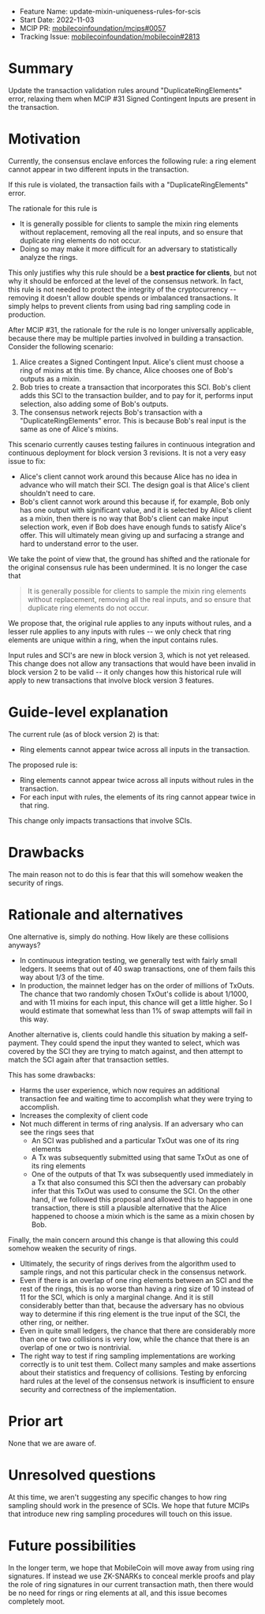 - Feature Name: update-mixin-uniqueness-rules-for-scis
- Start Date: 2022-11-03
- MCIP PR: [mobilecoinfoundation/mcips#0057](https://github.com/mobilecoinfoundation/mcips/pull/0057)
- Tracking Issue: [mobilecoinfoundation/mobilecoin#2813](https://github.com/mobilecoinfoundation/mobilecoin/issues/2813)

# Summary
[summary]: #summary

Update the transaction validation rules around  "DuplicateRingElements" error,
relaxing them when MCIP #31 Signed Contingent Inputs are present in the transaction.

# Motivation
[motivation]: #motivation

Currently, the consensus enclave enforces the following rule: a ring element cannot appear in two different inputs in the transaction.

If this rule is violated, the transaction fails with a "DuplicateRingElements" error.

The rationale for this rule is
* It is generally possible for clients to sample the mixin ring elements without replacement,
  removing all the real inputs, and so ensure that duplicate ring elements do not occur.
* Doing so may make it more difficult for an adversary to statistically analyze the rings.

This only justifies why this rule should be a **best practice for clients**, but not why
it should be enforced at the level of the consensus network. In fact, this rule is not needed
to protect the integrity of the cryptocurrency -- removing it doesn't allow double spends
or imbalanced transactions. It simply helps to prevent clients from using bad ring sampling
code in production.

After MCIP #31, the rationale for the rule is no longer universally applicable, because
there may be multiple parties involved in building a transaction. Consider the following scenario:

1. Alice creates a Signed Contingent Input. Alice's client must choose a ring of mixins at this time.
   By chance, Alice chooses one of Bob's outputs as a mixin.
1. Bob tries to create a transaction that incorporates this SCI. Bob's client adds this SCI to the
   transaction builder, and to pay for it, performs input selection, also adding some of Bob's outputs.
1. The consensus network rejects Bob's transaction with a "DuplicateRingElements" error.
   This is because Bob's real input is the same as one of Alice's mixins.

This scenario currently causes testing failures in continuous integration and continuous deployment
for block version 3 revisions. It is not a very easy issue to fix:

* Alice's client cannot work around this because Alice has no idea in advance who will match their SCI.
  The design goal is that Alice's client shouldn't need to care.
* Bob's client cannot work around this because if, for example, Bob only has one output with significant
  value, and it is selected by Alice's client as a mixin, then there is no way that Bob's client can make
  input selection work, even if Bob does have enough funds to satisfy Alice's offer. This will ultimately
  mean giving up and surfacing a strange and hard to understand error to the user.

We take the point of view that, the ground has shifted and the rationale for the original consensus rule has been
undermined. It is no longer the case that

> It is generally possible for clients to sample the mixin ring elements without replacement,
> removing all the real inputs, and so ensure that duplicate ring elements do not occur.

We propose that, the original rule applies to any inputs without rules, and a lesser rule
applies to any inputs with rules -- we only check that ring elements are unique within a ring,
when the input contains rules. 

Input rules and SCI's are new in block version 3, which is not yet released. This change does not allow any transactions that would have been invalid in block version 2 to be valid -- it only changes how this historical rule will apply to new transactions that involve block version 3 features.

# Guide-level explanation
[guide-level-explanation]: #guide-level-explanation

The current rule (as of block version 2) is that:

* Ring elements cannot appear twice across all inputs in the transaction.

The proposed rule is:

* Ring elements cannot appear twice across all inputs without rules in the transaction.
* For each input with rules, the elements of its ring cannot appear twice in that ring.

This change only impacts transactions that involve SCIs.

# Drawbacks
[drawbacks]: #drawbacks

The main reason not to do this is fear that this will somehow weaken the security
of rings.

# Rationale and alternatives
[rationale-and-alternatives]: #rationale-and-alternatives

One alternative is, simply do nothing. How likely are these collisions anyways?

* In continuous integration testing, we generally test with fairly small ledgers.
  It seems that out of 40 swap transactions, one of them fails this way about 1/3 of the time.
* In production, the mainnet ledger has on the order of millions of TxOuts. The chance that
  two randomly chosen TxOut's collide is about 1/1000, and with 11 mixins for each input,
  this chance will get a little higher. So I would estimate that somewhat less than 1% of
  swap attempts will fail in this way.

Another alternative is, clients could handle this situation by making a self-payment.
They could spend the input they wanted to select, which was covered by the SCI they
are trying to match against, and then attempt to match the SCI again after that transaction
settles.

This has some drawbacks:

* Harms the user experience, which now requires an additional transaction fee and waiting time
  to accomplish what they were trying to accomplish.
* Increases the complexity of client code
* Not much different in terms of ring analysis. If an adversary who can see the rings sees that
  * An SCI was published and a particular TxOut was one of its ring elements
  * A Tx was subsequently submitted using that same TxOut as one of its ring elements
  * One of the outputs of that Tx was subsequently used immediately in a Tx that also consumed this SCI
  then the adversary can probably infer that this TxOut was used to consume the SCI.
  On the other hand, if we followed this proposal and allowed this to happen in one transaction,
  there is still a plausible alternative that the Alice happened to choose a mixin which is the same
  as a mixin chosen by Bob.

Finally, the main concern around this change is that allowing this could somehow weaken the security
of rings. 

* Ultimately, the security of rings derives from the algorithm used to sample rings, and not
  this particular check in the consensus network.
* Even if there is an overlap of one ring elements between an SCI and the rest of the rings,
  this is no worse than having a ring size of 10 instead of 11 for the SCI, which is only a
  marginal change. And it is still considerably better than that, because the adversary has no
  obvious way to determine if this ring element is the true input of the SCI, the other ring,
  or neither.
* Even in quite small ledgers, the chance that there are considerably more than one or two
  collisions is very low, while the chance that there is an overlap of one or two is nontrivial.
* The right way to test if ring sampling implementations are working correctly is to unit test
  them. Collect many samples and make assertions about their statistics and frequency of
  collisions. Testing by enforcing hard rules at the level of the consensus network
  is insufficient to ensure security and correctness of the implementation.

# Prior art
[prior-art]: #prior-art

None that we are aware of.

# Unresolved questions
[unresolved-questions]: #unresolved-questions

At this time, we aren't suggesting any specific changes to how ring sampling should work
in the presence of SCIs. We hope that future MCIPs that introduce new ring sampling procedures
will touch on this issue.

# Future possibilities
[future-possibilities]: #future-possibilities

In the longer term, we hope that MobileCoin will move away from using ring signatures. If instead
we use ZK-SNARKs to conceal merkle proofs and play the role of ring signatures in our current
transaction math, then there would be no need for rings or ring elements at all, and this issue
becomes completely moot.
